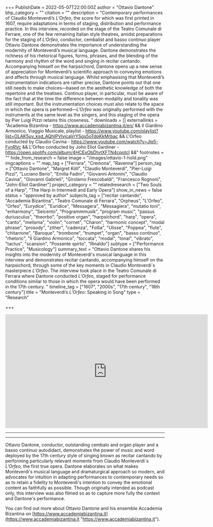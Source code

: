 +++
PublishDate = 2022-05-07T22:00:00Z
author = "Ottavio Dantone"
bhp_category = ""
citation = ""
description = "Contemporary performances of Claudio Monteverdi’s <i>L’Orfeo</i>, the score for which was first printed in 1607, require adaptations in terms of staging, distribution and performance practice. In this interview, recorded on the stage of the Teatro Comunale di Ferrare, one of the few remaining Italian style theatres, amidst preparations for the staging of <i>L’Orfeo</i>, conductor, cembalist and basso continuo player Ottavio Dantone demonstrates the importance of understanding the modernity of Monteverdi’s musical language. Dantone demonstrates the richness of his rhetorical figures, forms, phrases, and the blending of the harmony and rhythm of the word and singing in recitar cantando. Accompanying himself on the harpsichord, Dantone opens up a new sense of appreciation for Monteverdi’s scientific approach to conveying emotions and affects through musical language. Whilst emphasising that Monteverdi’s instrumentation indications are rather precise, Dantone points out that one still needs to make choices—based on the aesthetic knowledge of both the repertoire and the treatises. Continuo player, in particular, must be aware of the fact that at the time the difference between modality and tonality was still important. But the instrumentation choices must also relate to the space in which the opera is performed—<i>L’Orfeo</i> was originally performed with the instruments at the same level as the singers, and this staging of the opera by Pier Luigi Pizzi retains this closeness. "
downloads = []
externallinks = "Academia Bizantina - https://www.accademiabizantina.it/en/ && Il Giardino Armonico, Viaggio Musicale, playlist - https://www.youtube.com/playlist?list=OLAK5uy_ksd_AQhIPVlvjcaVrYSgs5oTdpKkMrbac && L'Orfeo conducted by Claudio Cavina - https://www.youtube.com/watch?v=Jlq5-FynRVc && L'Orfeo conducted by John Eliot Gardiner - https://open.spotify.com/album/4HCExObDtytXFTN4cpotcI &&"
footnotes = ""
hide_from_research = false
image = "/images/ottavio-1-hold.png"
imgcaptions = ""
map_tag = ["Ferrara", "Cremona", "Ravenna"]
person_tag = ["Ottavio Dantone", "Margret Köll", "Claudio Monteverdi", "Pier-Luigi Pizzi", "Luciano Berio", "Emilia Fadini", "Giovanni Antonini", "Claudio Cavina", "Giovanni Gabrieli", "Girolamo Frescobaldi", "Francesco Rognoni", "John-Eliot Gardiner"]
project_category = ""
relatedresearch = ["Two Souls of a Harp", "The Harp in Intermedi and Early Opera"]
show_in_news = false
status = "approved by author"
subjects_tag = ["recitar cantando", "Accademia Bizantina", "Teatro Comunale di Ferrara", "Orpheus", "L'Orfeo", "Orfeo", "Eurydice", "Euridice", "Messagera", "Messagiera", "mutatio toni", "enharmony", "Seicento", "Programmmusik", "program music", "passus duriusculus", "theorbo", "positive organ", "harpsichord", "harp", "opera", "canto", "melisma", "violin", "cornet", "Charon", "harmonic concept", "modal phrase", "prosody", "zither", "cadenza", "Follia", "Ulisse", "Poppea", "flute", "chitarrone", "Baroque", "trombone", "trumpet", "organ", "basso continuo", "rhetoric", "Il Giardino Armonico", "toccata", "modal", "tonal", "vibrato", "tactus", "scansion", "Possente spirto", "Rinaldo"]
subtype = ["Performance Practice", "Musicology"]
summary_text = "Ottavio Dantone shares his insights into the modernity of Monteverdi's musical language in this interview and demonstrates recitar cantando, accompanying himself on the harpsichord, through some of the key moments in Claudio Monteverdi´s masterpiece <i>L'Orfeo</i>. The interview took place in the Teatro Comunale di Ferrara where Dantone conducted <i>L'Orfeo</i>, staged for performance conditions similar to those in which the opera would have been performed in the 17th century. "
timeline_tag = ["1607", "2000s", "17th century", "18th century"]
title = "Monteverdi’s <i>L’Orfeo</i>: Speaking in Song"
type = "Research"

+++
<div class="embed-responsive embed-responsive-16by9">
<iframe src="https://player.vimeo.com/video/694010238" width="640" height="360" frameborder="0" allow="autoplay; fullscreen; picture-in-picture" allowfullscreen></iframe>
</div><div class="chapters"></div>

***

***

Ottavio Dantone, conductor, outstanding cembalo and organ player and a basso continuo autodidact, demonstrates the power of music and word deployed by the 17th century style of singing known as recitar cantando by performing particularly relevant moments from <span id="person_tag">Claudio Monteverdi</span>´s <span id="subjects_tag">_L'Orfeo_</span>_,_ the first true opera. Dantone elaborates on what makes Monteverdi's musical language and dramaturgical approach so modern, and advocates for intuition in adapting performances to contemporary needs so as to retain a fidelity to Monteverdi's intention to convey the emotional content as faithfully as possible. Though originally intended as podcast only, this interview was also filmed so as to capture more fully the context and Dantone's performance.

You can find out more about Ottavio Dantone and his ensemble Accademia Bizantina on [https://www.accademiabizantina.it](https://www.accademiabizantina.it "https://www.accademiabizantina.it").